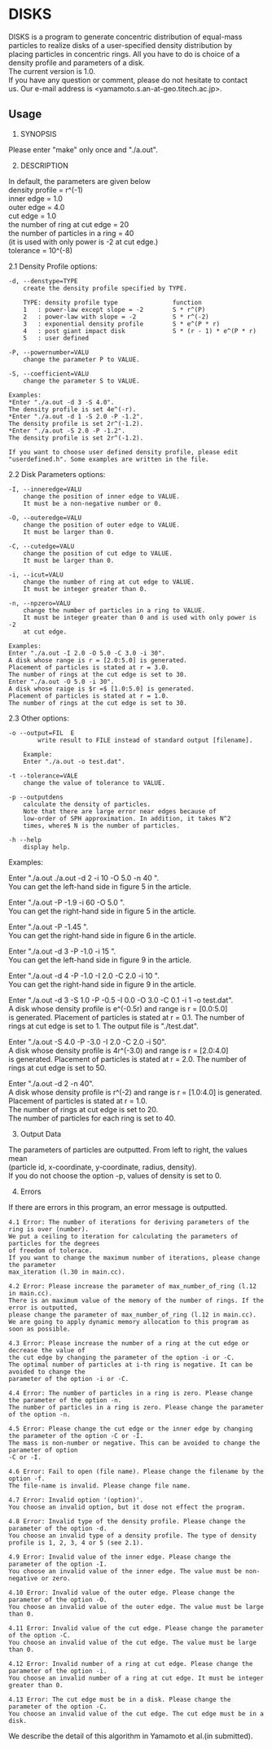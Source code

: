 # DISKS
DISKS is a program to generate concentric distribution of equal-mass  
particles to realize disks of a user-specified density distribution by  
placing particles in concentric rings. All you have to do is choice of a  
density profile and parameters of a disk.  
The current version is 1.0.  
If you have any question or comment, please do not hesitate to contact  
us. Our e-mail address is <yamamoto.s.an-at-geo.titech.ac.jp>.  


## Usage

1. SYNOPSIS  

Please enter "make" only once and "./a.out".  


2. DESCRIPTION  

In default, the parameters are given below  
	density profile = r^(-1)  
	inner edge = 1.0  
	outer edge = 4.0  
	cut   edge = 1.0  
	the number of ring at cut edge = 20   
	the number of particles in a ring = 40  
	(it is used with only power is -2 at cut edge.)  
	tolerance = 10^(-8)  

	
2.1 Density Profile options:  
	
	-d, --denstype=TYPE  
		create the density profile specified by TYPE.  

		TYPE: density profile type               function  
		1   : power-law except slope = -2        S * r^(P)  
		2   : power-law with slope = -2          S * r^(-2)  
		3   : exponential density profile        S * e^(P * r)  
		4   : post giant impact disk             S * (r - 1) * e^(P * r)  
		5   : user defined  

	-P, --powernumber=VALU  
		change the parameter P to VALUE.  

	-S, --coefficient=VALU  
		change the parameter S to VALUE.  

	Examples:  
	*Enter "./a.out -d 3 -S 4.0".  
	The density profile is set 4e^(-r).  
	*Enter "./a.out -d 1 -S 2.0 -P -1.2".  
	The density profile is set 2r^(-1.2).  
	*Enter "./a.out -S 2.0 -P -1.2".  
	The density profile is set 2r^(-1.2).  

	If you want to choose user defined density profile, please edit  
	"userdefined.h". Some examples are written in the file.  
	
	
2.2 Disk Parameters options:  

	-I, --inneredge=VALU  
		change the position of inner edge to VALUE.  
		It must be a non-negative number or 0.  

	-O, --outeredge=VALU  
		change the position of outer edge to VALUE.  
		It must be larger than 0.  

	-C, --cutedge=VALU  
		change the position of cut edge to VALUE.   
		It must be larger than 0.  

	-i, --icut=VALU  
		change the number of ring at cut edge to VALUE.  
		It must be integer greater than 0.  

	-n, --npzero=VALU  
		change the number of particles in a ring to VALUE.  
		It must be integer greater than 0 and is used with only power is -2 
		at cut edge.  

	Examples:  
	Enter "./a.out -I 2.0 -O 5.0 -C 3.0 -i 30".  
	A disk whose range is r = [2.0:5.0] is generated.  
	Placement of particles is stated at r = 3.0.  
	The number of rings at the cut edge is set to 30.  
	Enter "./a.out -O 5.0 -i 30".  
	A disk whose raige is $r =$ [1.0:5.0] is generated.  
	Placement of particles is stated at r = 1.0.  
	The number of rings at the cut edge is set to 30.  


2.3 Other options:  
	 
	-o --output=FIL  E
        	write result to FILE instead of standard output [filename].  
	
		Example:  
		Enter "./a.out -o test.dat".  

	-t --tolerance=VALE  
		change the value of tolerance to VALUE.  
	
	-p --outputdens  
		calculate the density of particles.  
		Note that there are large error near edges because of   
		low-order of SPH approximation. In addition, it takes N^2  
		times, where$ N is the number of particles.  

	-h --help  
		display help.  

Examples:  

Enter "./a.out ./a.out -d 2 -i 10 -O 5.0 -n 40 ".  
You can get the left-hand side in figure 5 in the article.  

Enter "./a.out -P -1.9 -i 60 -O 5.0 ".  
You can get the right-hand side in figure 5 in the article.  

Enter "./a.out -P -1.45 ".  
You can get the right-hand side in figure 6 in the article.  

Enter "./a.out -d 3 -P -1.0 -i 15 ".  
You can get the left-hand side in figure 9 in the article.  

Enter "./a.out -d 4 -P -1.0 -I 2.0 -C 2.0 -i 10 ".  
You can get the right-hand side in figure 9 in the article.  

Enter "./a.out -d 3 -S 1.0 -P -0.5 -I 0.0 -O 3.0 -C 0.1 -i 1 -o test.dat".  
A disk whose density profile is e^(-0.5r) and range is r = [0.0:5.0]  
is generated. Placement of particles is stated at r = 0.1. The number of  
rings at cut edge is set to 1. The output file is "./test.dat".  

Enter "./a.out -S 4.0 -P -3.0 -I 2.0 -C 2.0 -i 50".  
A disk whose density profile is 4r^(-3.0) and range is r = [2.0:4.0]  
is generated. Placement of particles is stated at r = 2.0. The number of  
rings at cut edge is set to 50.  

Enter "./a.out -d 2 -n 40".  
A disk whose density profile is r^(-2) and range is r = [1.0:4.0] is generated.  
Placement of particles is stated at r = 1.0.  
The number of rings at cut edge is set to 20.  
The number of particles for each ring is set to 40.  


3. Output Data  

The parameters of particles are outputted. From left to right, the values mean  
(particle id, x-coordinate, y-coordinate, radius, density).  
If you do not choose the option -p, values of density is set to 0.  


4. Errors  

If there are errors in this program, an error message is outputted.  
	
	4.1 Error: The number of iterations for deriving parameters of the ring is over (number).  
	We put a ceiling to iteration for calculating the parameters of particles for the degrees 
	of freedom of tolerace.  
	If you want to change the maximum number of iterations, please change the parameter 
	max_iteration (l.30 in main.cc).
	
	4.2 Error: Please increase the parameter of max_number_of_ring (l.12 in main.cc).
	There is an maximum value of the memory of the number of rings. If the error is outputted, 
	please change the parameter of max_number_of_ring (l.12 in main.cc).
	We are going to apply dynamic memory allocation to this program as soon as possible.
	
	4.3 Error: Please increase the number of a ring at the cut edge or decrease the value of  
	the cut edge by changing the parameter of the option -i or -C.  
	The optimal number of particles at i-th ring is negative. It can be avoided to change the 
	parameter of the option -i or -C.  

	4.4 Error: The number of particles in a ring is zero. Please change the parameter of the option -n.  
	The number of particles in a ring is zero. Please change the parameter of the option -n.  
	
	4.5 Error: Please change the cut edge or the inner edge by changing the parameter of the option -C or -I.  
	The mass is non-number or negative. This can be avoided to change the parameter of option 
	-C or -I.  
		
	4.6 Error: Fail to open (file name). Please change the filename by the option -f.  
	The file-name is invalid. Please change file name.  
	
	4.7 Error: Invalid option '(option)'.  
	You choose an invalid option, but it dose not effect the program.  
	
	4.8 Error: Invalid type of the density profile. Please change the parameter of the option -d.  
	You choose an invalid type of a density profile. The type of density profile is 1, 2, 3, 4 or 5 (see 2.1).  
	
	4.9 Error: Invalid value of the inner edge. Please change the parameter of the option -I.  
	You choose an invalid value of the inner edge. The value must be non-negative or zero.  

	4.10 Error: Invalid value of the outer edge. Please change the parameter of the option -O.  
	You choose an invalid value of the outer edge. The value must be large than 0.  

	4.11 Error: Invalid value of the cut edge. Please change the parameter of the option -C.  
	You choose an invalid value of the cut edge. The value must be large than 0.  

	4.12 Error: Invalid number of a ring at cut edge. Please change the parameter of the option -i.  
	You choose an invalid number of a ring at cut edge. It must be integer greater than 0.  

	4.13 Error: The cut edge must be in a disk. Please change the parameter of the option -C.  
	You choose an invalid value of the cut edge. The cut edge must be in a disk.   

We describe the detail of this algorithm in Yamamoto et al.(in submitted).  


